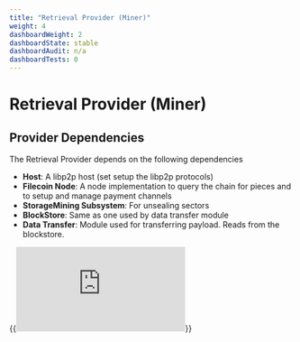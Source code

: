 ```yaml
---
title: "Retrieval Provider (Miner)"
weight: 4
dashboardWeight: 2
dashboardState: stable
dashboardAudit: n/a
dashboardTests: 0
---
```


# Retrieval Provider (Miner)

## Provider Dependencies

The Retrieval Provider depends on the following dependencies

- **Host**: A libp2p host (set setup the libp2p protocols)
- **Filecoin Node**: A node implementation to query the chain for pieces and to setup and manage payment channels
- **StorageMining Subsystem**: For unsealing sectors
- **BlockStore**: Same as one used by data transfer module
- **Data Transfer**: Module used for transferring payload. Reads from the blockstore.

{{<embed src="https://github.com/filecoin-project/go-fil-markets/blob/master/retrievalmarket/provider.go"  lang="go" title="Retrieval Provider API">}}
